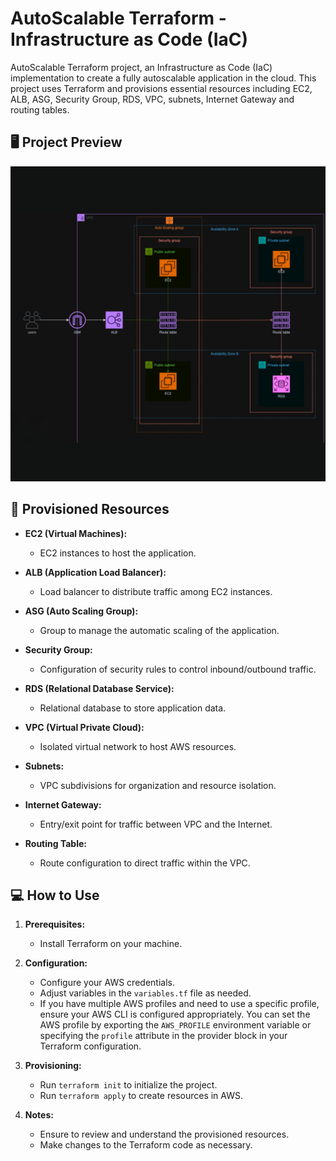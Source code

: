 # AutoScalable Terraform - Infrastructure as Code (IaC)

AutoScalable Terraform project, an Infrastructure as Code (IaC) implementation to create a fully autoscalable application in the cloud. This project uses Terraform and provisions essential resources including EC2, ALB, ASG, Security Group, RDS, VPC, subnets, Internet Gateway and routing tables.


## 🖥️ Project Preview

![](./image/diagram.png)



## 🚀 Provisioned Resources

- **EC2 (Virtual Machines):**
  - EC2 instances to host the application.

- **ALB (Application Load Balancer):**
  - Load balancer to distribute traffic among EC2 instances.

- **ASG (Auto Scaling Group):**
  - Group to manage the automatic scaling of the application.

- **Security Group:**
  - Configuration of security rules to control inbound/outbound traffic.

- **RDS (Relational Database Service):**
  - Relational database to store application data.

- **VPC (Virtual Private Cloud):**
  - Isolated virtual network to host AWS resources.

- **Subnets:**
  - VPC subdivisions for organization and resource isolation.

- **Internet Gateway:**
  - Entry/exit point for traffic between VPC and the Internet.

- **Routing Table:**
  - Route configuration to direct traffic within the VPC.

## 💻 How to Use

1. **Prerequisites:**
   - Install Terraform on your machine.

2. **Configuration:**
   - Configure your AWS credentials.
   - Adjust variables in the `variables.tf` file as needed.
   - If you have multiple AWS profiles and need to use a specific profile, ensure your AWS CLI is configured appropriately. You can set the AWS profile by exporting the `AWS_PROFILE` environment variable or specifying the `profile` attribute in the provider block in your Terraform configuration.

3. **Provisioning:**
   - Run `terraform init` to initialize the project.
   - Run `terraform apply` to create resources in AWS.

4. **Notes:**
   - Ensure to review and understand the provisioned resources.
   - Make changes to the Terraform code as necessary.